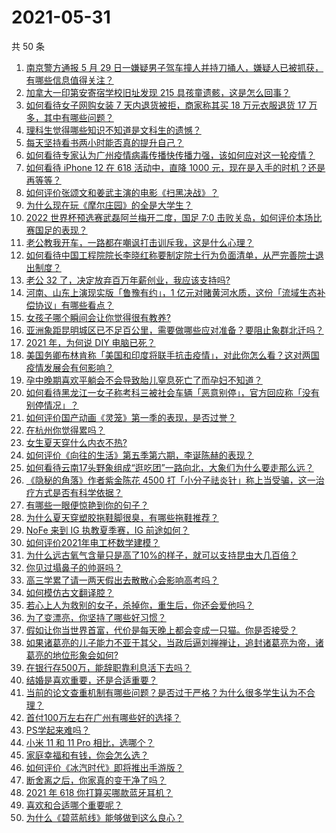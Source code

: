 # 2021-05-31

共 50 条

<!-- BEGIN -->
<!-- 最后更新时间 Mon May 31 2021 00:37:38 GMT+0800 (China Standard Time) -->

1. [南京警方通报 5 月 29
   日一嫌疑男子驾车撞人并持刀捅人，嫌疑人已被抓获，有哪些信息值得关注？](https://www.zhihu.com/question/462129219)
2. [加拿大一印第安寄宿学校旧址发现 215 具孩童遗骸，这是怎么回事？](https://www.zhihu.com/question/462022143)
3. [如何看待女子网购女装 7 天内退货被拒，商家称其买 18 万元衣服退货 17
   万多，其中有哪些问题？](https://www.zhihu.com/question/462187108)
4. [理科生觉得哪些知识不知道是文科生的遗憾？](https://www.zhihu.com/question/270455074)
5. [每天坚持看书两小时能否真的提升自己？](https://www.zhihu.com/question/451546101)
6. [如何看待专家认为广州疫情病毒传播快传播力强，该如何应对这一轮疫情？](https://www.zhihu.com/question/462060673)
7. [如何看待 iPhone 12 在 618 活动中，直降 1000
   元，现在是入手的时机？还是再等等？](https://www.zhihu.com/question/461312225)
8. [如何评价张颂文和姜武主演的电影《扫黑决战》？](https://www.zhihu.com/question/455752818)
9. [为什么现在玩《摩尔庄园》的全是大学生？](https://www.zhihu.com/question/54190459)
10. [2022 世界杯预选赛武磊阿兰梅开二度，国足 7:0
    击败关岛，如何评价本场比赛国足的表现？](https://www.zhihu.com/question/462270082)
11. [老公教我开车，一路都在嘲讽打击训斥我，这是什么心理？](https://www.zhihu.com/question/457328565)
12. [如何看待中国工程院院长李晓红称要制定院士行为负面清单，从严完善院士退出制度？](https://www.zhihu.com/question/462035659)
13. [老公 32 了，决定放弃百万年薪创业，我应该支持吗?](https://www.zhihu.com/question/447327404)
14. [河南、山东上演现实版「鲁豫有约」，1
    亿元对赌黄河水质，这份「流域生态补偿协议」有哪些看点？](https://www.zhihu.com/question/461376984)
15. [女孩子哪个瞬间会让你觉得很有教养?](https://www.zhihu.com/question/364828906)
16. [亚洲象距昆明城区已不足百公里，需要做哪些应对准备？要阻止象群北迁吗？](https://www.zhihu.com/question/462169548)
17. [2021 年，为何说 DIY 电脑已死？](https://www.zhihu.com/question/458733560)
18. [美国务卿布林肯称「美国和印度将联手抗击疫情」，对此你怎么看？这对两国疫情发展会有何影响？](https://www.zhihu.com/question/462187161)
19. [孕中晚期喜欢平躺会不会导致胎儿窒息死亡了而孕妇不知道？](https://www.zhihu.com/question/412446157)
20. [如何看待黑龙江一女子称考科三被社会车辆「恶意别停」，官方回应称「没有别停情况」？](https://www.zhihu.com/question/461986606)
21. [如何评价国产动画《灵笼》第一季的表现，是否过誉？](https://www.zhihu.com/question/460671702)
22. [在杭州你觉得累吗？](https://www.zhihu.com/question/334468884)
23. [女生夏天穿什么内衣不热?](https://www.zhihu.com/question/393443526)
24. [如何评价《向往的生活》第五季第六期，李诞陈赫的表现？](https://www.zhihu.com/question/461948636)
25. [如何看待云南17头野象组成“逛吃团”一路向北，大象们为什么要走那么远？](https://www.zhihu.com/question/461852940)
26. [《隐秘的角落》作者紫金陈花 4500
    打「小分子祛炎针」称上当受骗，这一治疗方式是否有科学依据？](https://www.zhihu.com/question/462183600)
27. [有哪些一眼便惊艳到你的句子？](https://www.zhihu.com/question/344902971)
28. [为什么夏天穿塑胶拖鞋脚很臭，有哪些拖鞋推荐？](https://www.zhihu.com/question/30068966)
29. [NoFe 来到 IG 执教夏季赛，IG 前途如何？](https://www.zhihu.com/question/461727805)
30. [如何评价2021年电工杯数学建模？](https://www.zhihu.com/question/461882668)
31. [为什么远古氧气含量只是高了10%的样子，就可以支持昆虫大几百倍？](https://www.zhihu.com/question/457554177)
32. [你见过塌鼻子的帅哥吗？](https://www.zhihu.com/question/272575994)
33. [高三学累了请一两天假出去散散心会影响高考吗？](https://www.zhihu.com/question/429739425)
34. [如何模仿古文翻译腔？](https://www.zhihu.com/question/61017028)
35. [若心上人为救别的女子，杀掉你，重生后，你还会爱他吗？](https://www.zhihu.com/question/453623418)
36. [为了变漂亮，你坚持了哪些好习惯？](https://www.zhihu.com/question/268216399)
37. [假如让你当世界首富，代价是每天晚上都会变成一只猫。你是否接受？](https://www.zhihu.com/question/461811694)
38. [如果诸葛亮的儿子能力不亚于其父，当政后逼刘禅禅让，追封诸葛亮为帝，诸葛亮的地位形象会如何?](https://www.zhihu.com/question/461502132)
39. [在银行存500万，能辞职靠利息活下去吗？](https://www.zhihu.com/question/347518117)
40. [结婚是喜欢重要，还是合适重要？](https://www.zhihu.com/question/460938067)
41. [当前的论文查重机制有哪些问题？是否过于严格？为什么很多学生认为不合理？](https://www.zhihu.com/question/461310040)
42. [首付100万左右在广州有哪些好的选择？](https://www.zhihu.com/question/461992727)
43. [PS学起来难吗？](https://www.zhihu.com/question/450407500)
44. [小米 11 和 11 Pro 相比，选哪个？](https://www.zhihu.com/question/451981720)
45. [家庭幸福和有钱，你会怎么选？](https://www.zhihu.com/question/461339158)
46. [如何评价《冰汽时代》即将推出手游版？](https://www.zhihu.com/question/460675839)
47. [断舍离之后，你家真的变干净了吗？](https://www.zhihu.com/question/461287259)
48. [2021 年 618 你打算买哪款蓝牙耳机？](https://www.zhihu.com/question/461467494)
49. [喜欢和合适哪个重要呢？](https://www.zhihu.com/question/459841372)
50. [为什么《碧蓝航线》能够做到这么良心？](https://www.zhihu.com/question/459384567)

<!-- END -->
